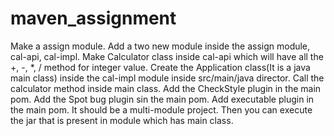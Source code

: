 # maven_assignment

Make a assign module.
Add a two new module inside the assign module, cal-api, cal-impl.
Make Calculator class inside cal-api which will have all the +, -, *, / method for integer value.
Create the Application class(It is a java main class) inside the cal-impl module inside src/main/java director.
Call the calculator method inside main class.
Add the CheckStyle plugin in the main pom.
Add the Spot bug plugin sin the main pom.
Add executable plugin in the main pom.
It should be a multi-module project.
Then you can execute the jar that is present in module which has main class.
